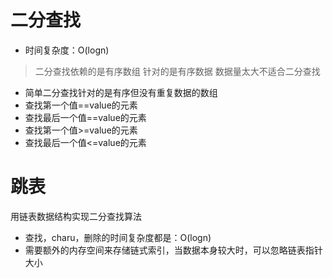 # 二分查找
- 时间复杂度：O(logn)
> 二分查找依赖的是有序数组
> 针对的是有序数据
> 数据量太大不适合二分查找
- 简单二分查找针对的是有序但没有重复数据的数组
- 查找第一个值==value的元素
- 查找最后一个值==value的元素
- 查找第一个值>=value的元素
- 查找最后一个值<=value的元素

# 跳表
用链表数据结构实现二分查找算法
- 查找，charu，删除的时间复杂度都是：O(logn)
- 需要额外的内存空间来存储链式索引，当数据本身较大时，可以忽略链表指针大小

